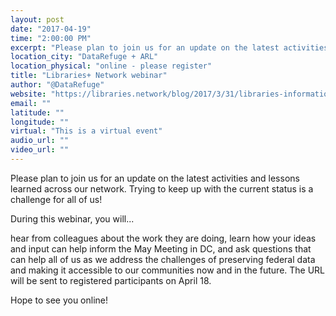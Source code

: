 ```yaml
---
layout: post
date: "2017-04-19"
time: "2:00:00 PM"
excerpt: "Please plan to join us for an update on the latest activities and lessons learned across our network. Trying to keep up with the current ..."
location_city: "DataRefuge + ARL"
location_physical: "online - please register"
title: "Libraries+ Network webinar"
author: "@DataRefuge"
website: "https://libraries.network/blog/2017/3/31/libraries-informational-update-webinar"
email: ""
latitude: ""
longitude: ""
virtual: "This is a virtual event"
audio_url: ""
video_url: ""
---
```


Please plan to join us for an update on the latest activities and lessons learned across our network. Trying to keep up with the current status is a challenge for all of us!

During this webinar, you will...

hear from colleagues about the work they are doing,
learn how your ideas and input can help inform the May Meeting in DC, and
ask questions that can help all of us as we address the challenges of preserving federal data and making it accessible to our communities now and in the future.
The URL will be sent to registered participants on April 18.

Hope to see you online!

